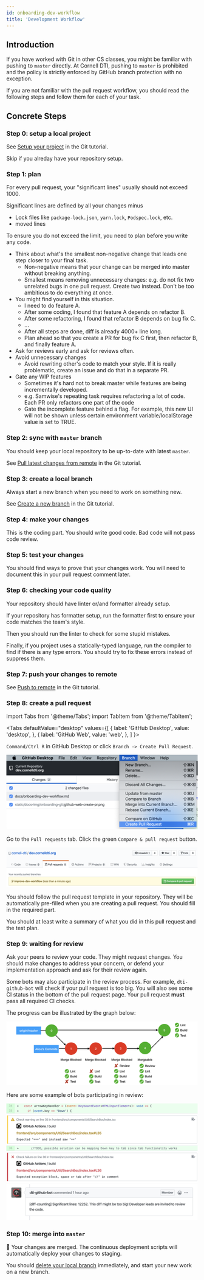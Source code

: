 ```yaml
---
id: onboarding-dev-workflow
title: 'Development Workflow'
---
```


## Introduction

If you have worked with Git in other CS classes, you might be familiar with pushing to `master`
directly. At Cornell DTI, pushing to `master` is prohibited and the policy is strictly enforced by
GitHub branch protection with no exception.

If you are not familiar with the pull request workflow, you should read the following steps and
follow them for each of your task.

## Concrete Steps

### Step 0: setup a local project

See [Setup your project](/docs/onboarding-git#setup-your-project) in the Git tutorial.

Skip if you alreday have your repository setup.

### Step 1: plan

For every pull request, your "significant lines" usually should not exceed 1000.

Significant lines are defined by all your changes minus

- Lock files like `package-lock.json`, `yarn.lock`, `Podspec.lock`, etc.
- moved lines

To ensure you do not exceed the limit, you need to plan before you write any code.

- Think about what's the smallest non-negative change that leads one step closer to your final task.
  - Non-negative means that your change can be merged into master without breaking anything.
  - Smallest means removing unnecessary changes: e.g. do not fix two unrelated bugs in one pull
    request. Create two instead. Don't be too ambitious to do everything at once.
- You might find yourself in this situation.
  - I need to do feature A.
  - After some coding, I found that feature A depends on refactor B.
  - After some refactoring, I found that refactor B depends on bug fix C.
  - ...
  - After all steps are done, diff is already 4000+ line long.
  - Plan ahead so that you create a PR for bug fix C first, then refactor B, and finally feature A.
- Ask for reviews early and ask for reviews often.
- Avoid unnecessary changes
  - Avoid rewriting other's code to match your style.
    If it is really problematic, create an issue and do that in a separate PR.
- Gate any WIP features
  - Sometimes it's hard not to break master while features are being incrementally developed.
  - e.g. Samwise's repeating task requires refactoring a lot of code. Each PR only refactors one
    part of the code
  - Gate the incomplete feature behind a flag. For example, this new UI will not be shown unless
    certain environment variable/localStorage value is set to TRUE.

### Step 2: sync with `master` branch

You should keep your local repository to be up-to-date with latest `master`.

See [Pull latest changes from remote](/docs/onboarding-git#pull-latest-changes-from-remote) in the Git
tutorial.

### Step 3: create a local branch

Always start a new branch when you need to work on something new.

See [Create a new branch](/docs/onboarding-git#create-a-new-branch) in the Git tutorial.

### Step 4: make your changes

This is the coding part. You should write good code. Bad code will not pass code review.

### Step 5: test your changes

You should find ways to prove that your changes work.
You will need to document this in your pull request comment later.

### Step 6: checking your code quality

Your repository should have linter or/and formatter already setup.

If your repository has formatter setup, run the formatter first to ensure your code matches the
team's style.

Then you should run the linter to check for some stupid mistakes.

Finally, if you project uses a statically-typed language, run the compiler to find if there is any
type errors. You should try to fix these errors instead of suppress them.

### Step 7: push your changes to remote

See [Push to remote](/docs/onboarding-git#push-to-remote) in the Git tutorial.

### Step 8: create a pull request

import Tabs from '@theme/Tabs';
import TabItem from '@theme/TabItem';

<Tabs
defaultValue="desktop"
values={[
{ label: 'GitHub Desktop', value: 'desktop', },
{ label: 'GitHub Web', value: 'web', },
]
}>
<TabItem value="desktop">

`Command/Ctrl R` in GitHub Desktop or click `Branch -> Create Pull Request`.

![GitHub Desktop Create PR](/docs-img/onboarding-dev-workflow/github-desktop-create-pr.png)

</TabItem>
<TabItem value="web">

Go to the `Pull requests` tab. Click the green `Compare & pull request` button.

![GitHub Web Create PR](/docs-img/onboarding-dev-workflow/github-web-create-pr.png)

</TabItem>
</Tabs>

You should follow the pull request template in your repository. They will be automatically
pre-filled when you are creating a pull request. You should fill in the required part.

You should at least write a summary of what you did in this pull request and the test plan.

### Step 9: waiting for review

Ask your peers to review your code. They might request changes. You should make changes to address
your concern, or defend your implementation approach and ask for their review again.

Some bots may also participate in the review process. For example, `dti-github-bot` will check if
your pull request is too big. You will also see some CI status in the bottom of the pull request
page. Your pull request **must** pass all required CI checks.

The progress can be illustrated by the graph below:

![Required Checks](/docs-img/onboarding-dev-workflow/required-checks.png)

Here are some example of bots participating in review:

![Error Annotation](/docs-img/onboarding-dev-workflow/linter-error-annotation.png)
![PR Too Big](/docs-img/onboarding-dev-workflow/dti-github-bot-pr-too-big.png)

### Step 10: merge into `master`

:tada: Your changes are merged. The continuous deployment scripts will automatically deploy your
changes to staging.

You should [delete your local branch](/docs/onboarding-git#delete-a-branch) immediately, and start
your new work on a new branch.
